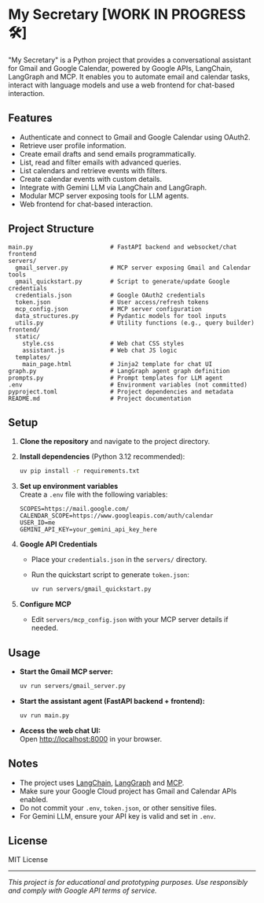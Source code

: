 # My Secretary [WORK IN PROGRESS 🛠️]

"My Secretary" is a Python project that provides a conversational assistant for Gmail and Google Calendar, powered by Google APIs, LangChain, LangGraph and MCP. It enables you to automate email and calendar tasks, interact with language models and use a web frontend for chat-based interaction.

## Features

- Authenticate and connect to Gmail and Google Calendar using OAuth2.
- Retrieve user profile information.
- Create email drafts and send emails programmatically.
- List, read and filter emails with advanced queries.
- List calendars and retrieve events with filters.
- Create calendar events with custom details.
- Integrate with Gemini LLM via LangChain and LangGraph.
- Modular MCP server exposing tools for LLM agents.
- Web frontend for chat-based interaction.

## Project Structure

```
main.py                      # FastAPI backend and websocket/chat frontend
servers/
  gmail_server.py            # MCP server exposing Gmail and Calendar tools
  gmail_quickstart.py        # Script to generate/update Google credentials
  credentials.json           # Google OAuth2 credentials
  token.json                 # User access/refresh tokens
  mcp_config.json            # MCP server configuration
  data_structures.py         # Pydantic models for tool inputs
  utils.py                   # Utility functions (e.g., query builder)
frontend/
  static/
    style.css                # Web chat CSS styles
    assistant.js             # Web chat JS logic
  templates/
    main_page.html           # Jinja2 template for chat UI
graph.py                     # LangGraph agent graph definition
prompts.py                   # Prompt templates for LLM agent
.env                         # Environment variables (not committed)
pyproject.toml               # Project dependencies and metadata
README.md                    # Project documentation
```

## Setup

1. **Clone the repository** and navigate to the project directory.

2. **Install dependencies** (Python 3.12 recommended):

   ```sh
   uv pip install -r requirements.txt
   ```

3. **Set up environment variables**  
   Create a `.env` file with the following variables:

   ```
   SCOPES=https://mail.google.com/
   CALENDAR_SCOPE=https://www.googleapis.com/auth/calendar
   USER_ID=me
   GEMINI_API_KEY=your_gemini_api_key_here
   ```

4. **Google API Credentials**  
   - Place your `credentials.json` in the `servers/` directory.
   - Run the quickstart script to generate `token.json`:

     ```sh
     uv run servers/gmail_quickstart.py
     ```

5. **Configure MCP**  
   - Edit `servers/mcp_config.json` with your MCP server details if needed.

## Usage

- **Start the Gmail MCP server:**

  ```sh
  uv run servers/gmail_server.py
  ```

- **Start the assistant agent (FastAPI backend + frontend):**

  ```sh
  uv run main.py
  ```

- **Access the web chat UI:**  
  Open [http://localhost:8000](http://localhost:8000) in your browser.

## Notes

- The project uses [LangChain](https://github.com/langchain-ai/langchain), [LangGraph](https://github.com/langchain-ai/langgraph) and [MCP](https://github.com/microsoft/mcp).
- Make sure your Google Cloud project has Gmail and Calendar APIs enabled.
- Do not commit your `.env`, `token.json`, or other sensitive files.
- For Gemini LLM, ensure your API key is valid and set in `.env`.

## License

MIT License

---

*This project is for educational and prototyping purposes. Use responsibly and comply with Google API terms of service.*